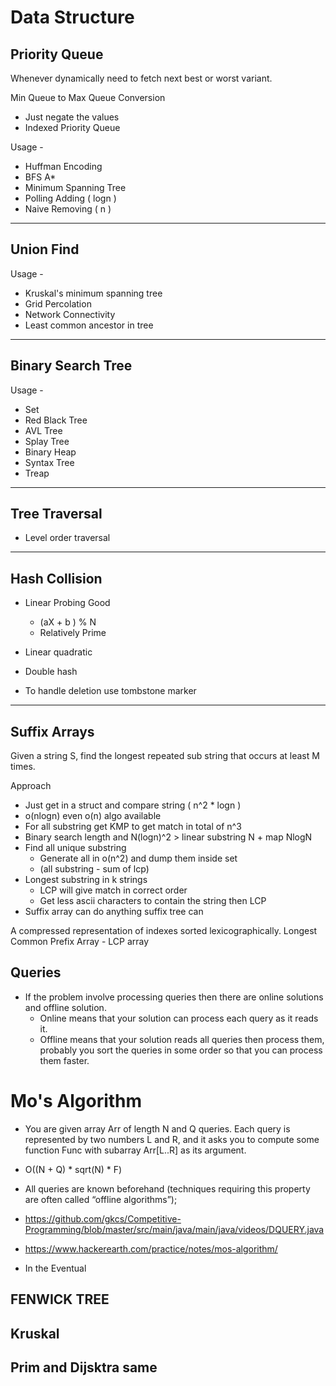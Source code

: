 # Data Structure


## Priority Queue

Whenever dynamically need to fetch next best or worst variant.
 
Min Queue to Max Queue Conversion
- Just negate the values
- Indexed Priority Queue

Usage -
- Huffman Encoding
- BFS A*
- Minimum Spanning Tree
- Polling Adding ( logn )
- Naive Removing ( n )

---
## Union Find

Usage -
- Kruskal's minimum spanning tree
- Grid Percolation
- Network Connectivity
- Least common ancestor in tree

---
##  Binary Search Tree

Usage -
- Set
- Red Black Tree
- AVL Tree
- Splay Tree
- Binary Heap
- Syntax Tree
- Treap

---
## Tree Traversal

- Level order traversal

---
## Hash Collision

- Linear Probing Good
    - (aX + b ) % N 
    - Relatively Prime

- Linear quadratic 
- Double hash
- To handle deletion use tombstone marker

---
## Suffix Arrays

Given a string S, find the longest repeated sub string that occurs at least M times.

Approach

- Just get in a struct and compare string ( n^2 * logn )
- o(nlogn) even o(n) algo available
- For all substring get KMP to get match in total of n^3
- Binary search length and N(logn)^2 > linear substring N + map NlogN
- Find all unique substring 
	- Generate all in o(n^2) and dump them inside set
	- (all substring - sum of lcp)
- Longest substring in k strings
	- LCP will give match in correct order
	- Get less ascii characters to contain the string then LCP 
- Suffix array can do anything suffix tree can

A compressed representation of indexes sorted lexicographically.
Longest Common Prefix Array - LCP array


## Queries

- If the problem involve processing queries then there are online solutions and offline solution.
    - Online means that your solution can process each query as it reads it.
    - Offline means that your solution reads all queries then process them, probably you sort the queries in some order so that you can process them faster.


# Mo's Algorithm
- You are given array Arr of length N and Q queries. Each query is represented by two numbers L and R, and it asks you to compute some function Func with subarray Arr[L..R] as its argument.

- O((N + Q) * sqrt(N) * F)
- All queries are known beforehand (techniques requiring this property are often called “offline algorithms”);
- https://github.com/gkcs/Competitive-Programming/blob/master/src/main/java/main/java/videos/DQUERY.java
- https://www.hackerearth.com/practice/notes/mos-algorithm/
- In the Eventual


## FENWICK TREE

## Kruskal

## Prim and Dijsktra same




